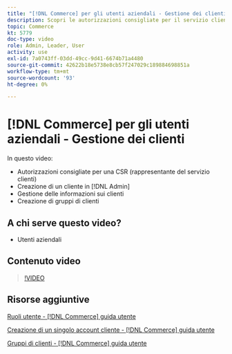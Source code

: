 ```yaml
---
title: "[!DNL Commerce] per gli utenti aziendali - Gestione dei clienti"
description: Scopri le autorizzazioni consigliate per il servizio clienti e crea un cliente nel [!DNL Admin], la gestione delle informazioni sui clienti e la creazione di gruppi di clienti.
topic: Commerce
kt: 5779
doc-type: video
role: Admin, Leader, User
activity: use
exl-id: 7a0743ff-03dd-49cc-9d41-6674b71a4480
source-git-commit: 42622b18e5738e8cb57f247029c189884698851a
workflow-type: tm+mt
source-wordcount: '93'
ht-degree: 0%

---
```


# [!DNL Commerce] per gli utenti aziendali - Gestione dei clienti

In questo video:

- Autorizzazioni consigliate per una CSR (rappresentante del servizio clienti)
- Creazione di un cliente in [!DNL Admin]
- Gestione delle informazioni sui clienti
- Creazione di gruppi di clienti

## A chi serve questo video?

- Utenti aziendali

## Contenuto video

>[!VIDEO](https://video.tv.adobe.com/v/36189?quality=12&learn=on)

## Risorse aggiuntive

[Ruoli utente - [!DNL Commerce] guida utente](https://docs.magento.com/user-guide/system/permissions-user-roles.html)

[Creazione di un singolo account cliente - [!DNL Commerce] guida utente](https://docs.magento.com/user-guide/customers/account-create.html)

[Gruppi di clienti - [!DNL Commerce] guida utente](https://docs.magento.com/user-guide/customers/customer-groups.html)
